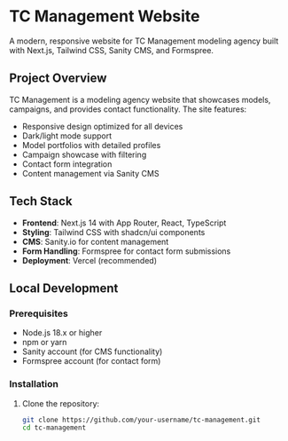 # TC Management Website

A modern, responsive website for TC Management modeling agency built with Next.js, Tailwind CSS, Sanity CMS, and Formspree.

## Project Overview

TC Management is a modeling agency website that showcases models, campaigns, and provides contact functionality. The site features:

- Responsive design optimized for all devices
- Dark/light mode support
- Model portfolios with detailed profiles
- Campaign showcase with filtering
- Contact form integration
- Content management via Sanity CMS

## Tech Stack

- **Frontend**: Next.js 14 with App Router, React, TypeScript
- **Styling**: Tailwind CSS with shadcn/ui components
- **CMS**: Sanity.io for content management
- **Form Handling**: Formspree for contact form submissions
- **Deployment**: Vercel (recommended)

## Local Development

### Prerequisites

- Node.js 18.x or higher
- npm or yarn
- Sanity account (for CMS functionality)
- Formspree account (for contact form)

### Installation

1. Clone the repository:
   ```bash
   git clone https://github.com/your-username/tc-management.git
   cd tc-management
